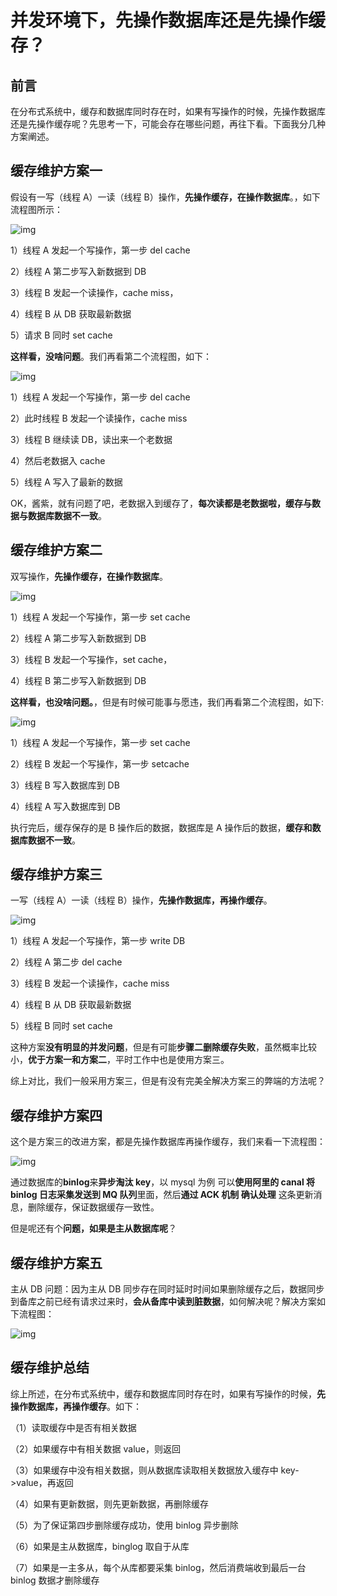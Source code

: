 # 并发环境下，先操作数据库还是先操作缓存？

## 前言

在分布式系统中，缓存和数据库同时存在时，如果有写操作的时候，先操作数据库还是先操作缓存呢？先思考一下，可能会存在哪些问题，再往下看。下面我分几种方案阐述。

## 缓存维护方案一

假设有一写（线程 A）一读（线程 B）操作，**先操作缓存，在操作数据库**。，如下流程图所示：

![img](https://user-gold-cdn.xitu.io/2019/7/19/16c09e4c5c718c7a?imageView2/0/w/1280/h/960/format/webp/ignore-error/1)

1）线程 A 发起一个写操作，第一步 del cache

2）线程 A 第二步写入新数据到 DB

3）线程 B 发起一个读操作，cache miss，

4）线程 B 从 DB 获取最新数据

5）请求 B 同时 set cache

**这样看，没啥问题**。我们再看第二个流程图，如下：

![img](https://user-gold-cdn.xitu.io/2019/7/19/16c09e12153a79b8?imageView2/0/w/1280/h/960/format/webp/ignore-error/1)

1）线程 A 发起一个写操作，第一步 del cache

2）此时线程 B 发起一个读操作，cache miss

3）线程 B 继续读 DB，读出来一个老数据

4）然后老数据入 cache

5）线程 A 写入了最新的数据

OK，酱紫，就有问题了吧，老数据入到缓存了，**每次读都是老数据啦，缓存与数据与数据库数据不一致**。

## 缓存维护方案二

双写操作，**先操作缓存，在操作数据库**。

![img](https://user-gold-cdn.xitu.io/2019/7/19/16c09f09e4c1c292?imageView2/0/w/1280/h/960/format/webp/ignore-error/1)

1）线程 A 发起一个写操作，第一步 set cache

2）线程 A 第二步写入新数据到 DB

3）线程 B 发起一个写操作，set cache，

4）线程 B 第二步写入新数据到 DB

**这样看，也没啥问题。**，但是有时候可能事与愿违，我们再看第二个流程图，如下:

![img](https://user-gold-cdn.xitu.io/2019/7/20/16c0eb335ee9b878?imageView2/0/w/1280/h/960/format/webp/ignore-error/1)

1）线程 A 发起一个写操作，第一步 set cache

2）线程 B 发起一个写操作，第一步 setcache

3）线程 B 写入数据库到 DB

4）线程 A 写入数据库到 DB

执行完后，缓存保存的是 B 操作后的数据，数据库是 A 操作后的数据，**缓存和数据库数据不一致**。

## 缓存维护方案三

一写（线程 A）一读（线程 B）操作，**先操作数据库，再操作缓存**。

![img](https://user-gold-cdn.xitu.io/2019/7/20/16c0ec1c874c19eb?imageView2/0/w/1280/h/960/format/webp/ignore-error/1)

1）线程 A 发起一个写操作，第一步 write DB

2）线程 A 第二步 del cache

3）线程 B 发起一个读操作，cache miss

4）线程 B 从 DB 获取最新数据

5）线程 B 同时 set cache

这种方案**没有明显的并发问题**，但是有可能**步骤二删除缓存失败**，虽然概率比较小，**优于方案一和方案二**，平时工作中也是使用方案三。

综上对比，我们一般采用方案三，但是有没有完美全解决方案三的弊端的方法呢？

## 缓存维护方案四

这个是方案三的改进方案，都是先操作数据库再操作缓存，我们来看一下流程图：

![img](https://user-gold-cdn.xitu.io/2019/7/20/16c0f4116f0a062f?imageView2/0/w/1280/h/960/format/webp/ignore-error/1)

通过数据库的**binlog**来**异步淘汰 key**，以 mysql 为例 可以**使用阿里的 canal 将 binlog 日志采集发送到 MQ 队列**里面，然后**通过 ACK 机制 确认处理** 这条更新消息，删除缓存，保证数据缓存一致性。

但是呢还有个**问题，如果是主从数据库呢**？

## 缓存维护方案五

主从 DB 问题：因为主从 DB 同步存在同时延时时间如果删除缓存之后，数据同步到备库之前已经有请求过来时，**会从备库中读到脏数据**，如何解决呢？解决方案如下流程图：

![img](https://user-gold-cdn.xitu.io/2019/7/20/16c0f481dee559a5?imageView2/0/w/1280/h/960/format/webp/ignore-error/1)

## 缓存维护总结

综上所述，在分布式系统中，缓存和数据库同时存在时，如果有写操作的时候，**先操作数据库，再操作缓存**。如下：

（1）读取缓存中是否有相关数据

（2）如果缓存中有相关数据 value，则返回

（3）如果缓存中没有相关数据，则从数据库读取相关数据放入缓存中 key->value，再返回

（4）如果有更新数据，则先更新数据，再删除缓存

（5）为了保证第四步删除缓存成功，使用 binlog 异步删除

（6）如果是主从数据库，binglog 取自于从库

（7）如果是一主多从，每个从库都要采集 binlog，然后消费端收到最后一台 binlog 数据才删除缓存
